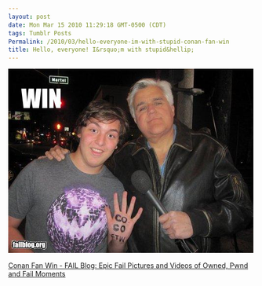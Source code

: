 ```yaml
---
layout: post
date: Mon Mar 15 2010 11:29:18 GMT-0500 (CDT)
tags: Tumblr Posts
Permalink: /2010/03/hello-everyone-im-with-stupid-conan-fan-win
title: Hello, everyone! I&rsquo;m with stupid&hellip;
---
```


![](/public/assets/tumblr/tumblr_kzc0guAzqH1qa4klho1_500.jpg)

[Conan Fan Win - FAIL Blog: Epic Fail Pictures and Videos of Owned, Pwnd and Fail Moments](http://failblog.org/2010/03/13/conan-fan-win/?utm_source=feedburner&utm_medium=feed&utm_campaign=Feed%3A+failblog+%28The+FAIL+Blog+-+Fail+Pictures+%26+Videos+at+Failblog.ORG%29&utm_content=Google+Reader)
